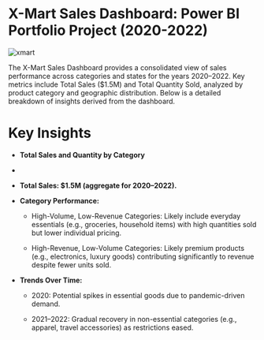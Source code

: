 # X-Mart Sales Dashboard: Power BI Portfolio Project (2020-2022)

![xmart](https://github.com/user-attachments/assets/f3982c27-e2a1-4320-a60b-04832d5840a8)

The X-Mart Sales Dashboard provides a consolidated view of sales performance across categories and states for the years 2020–2022. Key metrics include Total Sales ($1.5M) and Total Quantity Sold, analyzed by product category and geographic distribution. Below is a detailed breakdown of insights derived from the dashboard.

# Key Insights

- **Total Sales and Quantity by Category**
- 
- **Total Sales: $1.5M (aggregate for 2020–2022).**
- **Category Performance:**

    - High-Volume, Low-Revenue Categories: Likely include everyday essentials (e.g., groceries, household items) with high quantities sold but lower individual pricing.

    - High-Revenue, Low-Volume Categories: Likely premium products (e.g., electronics, luxury goods) contributing significantly to revenue despite fewer units sold.

- **Trends Over Time:**

    - 2020: Potential spikes in essential goods due to pandemic-driven demand.

    - 2021–2022: Gradual recovery in non-essential categories (e.g., apparel, travel accessories) as restrictions eased.
  
  
